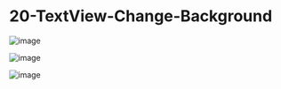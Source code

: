 # 20-TextView-Change-Background
![image](https://user-images.githubusercontent.com/122344020/235819304-be3e68f0-529a-439c-8372-0a5f48b0354d.png)

![image](https://user-images.githubusercontent.com/122344020/235819314-9b01a7ef-c8af-43eb-8052-f838d3544ecd.png)

![image](https://user-images.githubusercontent.com/122344020/235819330-e05e0e15-d315-4904-b73b-9e806bf34444.png)
